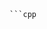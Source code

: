 ## 

```

```cpp
    
```

```cpp
    
```


## 

```cpp
    
```

## 

```cpp
    
```

## 

```cpp
    
```